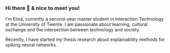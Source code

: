 ### Hi there 👋 & nice to meet you!

I'm Elisa, currently a second-year master student in Interaction Technology at the University of Twente. I am passionate about learning, cultural exchange and the intersection between technology and society.

Recently, I have started my thesis research about explainability methods for spiking neural networks. 

<!--
**ElisaNguyen/ElisaNguyen** is a ✨ _special_ ✨ repository because its `README.md` (this file) appears on your GitHub profile.

Here are some ideas to get you started:

- 🔭 I’m currently working on ...
- 🌱 I’m currently learning ...
- 👯 I’m looking to collaborate on ...
- 🤔 I’m looking for help with ...
- 💬 Ask me about ...
- 📫 How to reach me: ...
- 😄 Pronouns: ...
- ⚡ Fun fact: ...
-->
